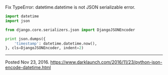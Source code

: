 Fix TypeError: datetime.datetime is not JSON serializable error.

```python
import datetime
import json

from django.core.serializers.json import DjangoJSONEncoder

print json.dumps({
    'timestamp': datetime.datetime.now(),
}, cls=DjangoJSONEncoder, indent=2)
```

---


Posted Nov 23, 2016.
https://www.darklaunch.com/2016/11/23/python-json-encode-datetime.html